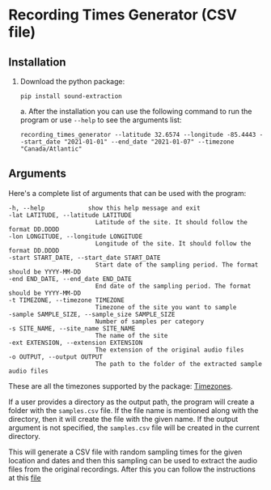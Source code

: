 # Recording Times Generator (CSV file)

## Installation 

1. Download the python package:
    
    `pip install sound-extraction`

    a. After the installation you can use the following command to run the program or use `--help` to see the arguments list:

    `recording_times_generator --latitude 32.6574 --longitude -85.4443 --start_date "2021-01-01" --end_date "2021-01-07" --timezone "Canada/Atlantic"`


## Arguments

Here's a complete list of arguments that can be used with the program:

    -h, --help            show this help message and exit
    -lat LATITUDE, --latitude LATITUDE
                            Latitude of the site. It should follow the format DD.DDDD
    -lon LONGITUDE, --longitude LONGITUDE
                            Longitude of the site. It should follow the format DD.DDDD
    -start START_DATE, --start_date START_DATE
                            Start date of the sampling period. The format should be YYYY-MM-DD
    -end END_DATE, --end_date END_DATE
                            End date of the sampling period. The format should be YYYY-MM-DD
    -t TIMEZONE, --timezone TIMEZONE
                            Timezone of the site you want to sample
    -sample SAMPLE_SIZE, --sample_size SAMPLE_SIZE
                            Number of samples per category
    -s SITE_NAME, --site_name SITE_NAME
                            The name of the site
    -ext EXTENSION, --extension EXTENSION
                            The extension of the original audio files
    -o OUTPUT, --output OUTPUT
                            The path to the folder of the extracted sample audio files

These are all the timezones supported by the package: [Timezones](https://gist.github.com/prayagnshah/0280d0bde382857a6a21d8b6dc261534).

If a user provides a directory as the output path, the program will create a folder with the `samples.csv` file. If the file name is mentioned along with the directory, then it will create the file with the given name. If the output argument is not specified, the `samples.csv` file will be created in the current directory.

This will generate a CSV file with random sampling times for the given location and dates and then this sampling can be used to extract the audio files from the original recordings. After this you can follow the instructions at this [file](https://github.com/prayagnshah/Sound-Extraction/blob/main/README.md)